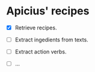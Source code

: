 # Apicius' recipes

* [x] Retrieve recipes.
* [ ] Extract ingedients from texts.
* [ ] Extract action verbs.
* [ ] ...



